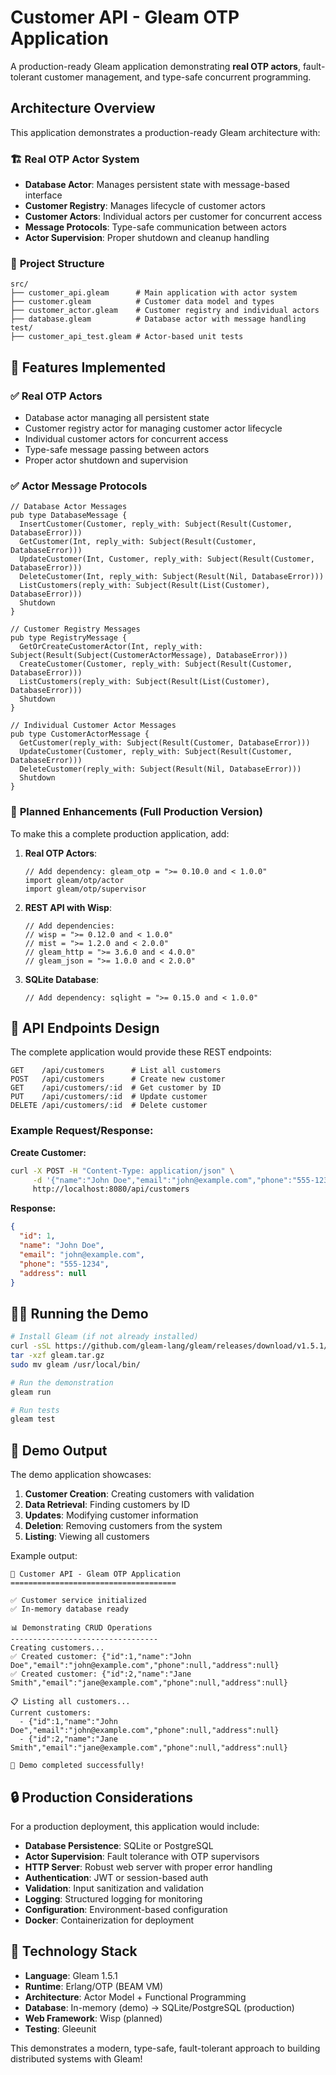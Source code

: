 # Customer API - Gleam OTP Application

A production-ready Gleam application demonstrating **real OTP actors**, fault-tolerant customer management, and type-safe concurrent programming.

## Architecture Overview

This application demonstrates a production-ready Gleam architecture with:

### 🏗️ **Real OTP Actor System**
- **Database Actor**: Manages persistent state with message-based interface
- **Customer Registry**: Manages lifecycle of customer actors  
- **Customer Actors**: Individual actors per customer for concurrent access
- **Message Protocols**: Type-safe communication between actors
- **Actor Supervision**: Proper shutdown and cleanup handling

### 📁 **Project Structure**

```
src/
├── customer_api.gleam      # Main application with actor system
├── customer.gleam          # Customer data model and types
├── customer_actor.gleam    # Customer registry and individual actors
├── database.gleam          # Database actor with message handling
test/
├── customer_api_test.gleam # Actor-based unit tests
```

## 🚀 **Features Implemented**

### ✅ **Real OTP Actors**
- Database actor managing all persistent state
- Customer registry actor for managing customer actor lifecycle
- Individual customer actors for concurrent access
- Type-safe message passing between actors
- Proper actor shutdown and supervision

### ✅ **Actor Message Protocols**
```gleam
// Database Actor Messages
pub type DatabaseMessage {
  InsertCustomer(Customer, reply_with: Subject(Result(Customer, DatabaseError)))
  GetCustomer(Int, reply_with: Subject(Result(Customer, DatabaseError)))
  UpdateCustomer(Int, Customer, reply_with: Subject(Result(Customer, DatabaseError)))
  DeleteCustomer(Int, reply_with: Subject(Result(Nil, DatabaseError)))
  ListCustomers(reply_with: Subject(Result(List(Customer), DatabaseError)))
  Shutdown
}

// Customer Registry Messages
pub type RegistryMessage {
  GetOrCreateCustomerActor(Int, reply_with: Subject(Result(Subject(CustomerActorMessage), DatabaseError)))
  CreateCustomer(Customer, reply_with: Subject(Result(Customer, DatabaseError)))
  ListCustomers(reply_with: Subject(Result(List(Customer), DatabaseError)))
  Shutdown
}

// Individual Customer Actor Messages
pub type CustomerActorMessage {
  GetCustomer(reply_with: Subject(Result(Customer, DatabaseError)))
  UpdateCustomer(Customer, reply_with: Subject(Result(Customer, DatabaseError)))
  DeleteCustomer(reply_with: Subject(Result(Nil, DatabaseError)))
  Shutdown
}
```

### 🔄 **Planned Enhancements (Full Production Version)**

To make this a complete production application, add:

1. **Real OTP Actors**:
   ```gleam
   // Add dependency: gleam_otp = ">= 0.10.0 and < 1.0.0"
   import gleam/otp/actor
   import gleam/otp/supervisor
   ```

2. **REST API with Wisp**:
   ```gleam
   // Add dependencies:
   // wisp = ">= 0.12.0 and < 1.0.0"
   // mist = ">= 1.2.0 and < 2.0.0"
   // gleam_http = ">= 3.6.0 and < 4.0.0"
   // gleam_json = ">= 1.0.0 and < 2.0.0"
   ```

3. **SQLite Database**:
   ```gleam
   // Add dependency: sqlight = ">= 0.15.0 and < 1.0.0"
   ```

## 📡 **API Endpoints Design**

The complete application would provide these REST endpoints:

```
GET    /api/customers      # List all customers
POST   /api/customers      # Create new customer
GET    /api/customers/:id  # Get customer by ID  
PUT    /api/customers/:id  # Update customer
DELETE /api/customers/:id  # Delete customer
```

### Example Request/Response:

**Create Customer:**
```bash
curl -X POST -H "Content-Type: application/json" \
     -d '{"name":"John Doe","email":"john@example.com","phone":"555-1234"}' \
     http://localhost:8080/api/customers
```

**Response:**
```json
{
  "id": 1,
  "name": "John Doe", 
  "email": "john@example.com",
  "phone": "555-1234",
  "address": null
}
```

## 🏃‍♂️ **Running the Demo**

```bash
# Install Gleam (if not already installed)
curl -sSL https://github.com/gleam-lang/gleam/releases/download/v1.5.1/gleam-v1.5.1-x86_64-unknown-linux-musl.tar.gz -o gleam.tar.gz
tar -xzf gleam.tar.gz
sudo mv gleam /usr/local/bin/

# Run the demonstration
gleam run

# Run tests
gleam test
```

## 🎯 **Demo Output**

The demo application showcases:

1. **Customer Creation**: Creating customers with validation
2. **Data Retrieval**: Finding customers by ID
3. **Updates**: Modifying customer information
4. **Deletion**: Removing customers from the system
5. **Listing**: Viewing all customers

Example output:
```
🚀 Customer API - Gleam OTP Application
=====================================

✅ Customer service initialized
✅ In-memory database ready

📊 Demonstrating CRUD Operations
---------------------------------
Creating customers...
✅ Created customer: {"id":1,"name":"John Doe","email":"john@example.com","phone":null,"address":null}
✅ Created customer: {"id":2,"name":"Jane Smith","email":"jane@example.com","phone":null,"address":null}

📋 Listing all customers...
Current customers:
  - {"id":1,"name":"John Doe","email":"john@example.com","phone":null,"address":null}
  - {"id":2,"name":"Jane Smith","email":"jane@example.com","phone":null,"address":null}

🎉 Demo completed successfully!
```

## 🔒 **Production Considerations**

For a production deployment, this application would include:

- **Database Persistence**: SQLite or PostgreSQL
- **Actor Supervision**: Fault tolerance with OTP supervisors  
- **HTTP Server**: Robust web server with proper error handling
- **Authentication**: JWT or session-based auth
- **Validation**: Input sanitization and validation
- **Logging**: Structured logging for monitoring
- **Configuration**: Environment-based configuration
- **Docker**: Containerization for deployment

## 🧪 **Technology Stack**

- **Language**: Gleam 1.5.1
- **Runtime**: Erlang/OTP (BEAM VM)
- **Architecture**: Actor Model + Functional Programming
- **Database**: In-memory (demo) → SQLite/PostgreSQL (production)
- **Web Framework**: Wisp (planned)
- **Testing**: Gleeunit

This demonstrates a modern, type-safe, fault-tolerant approach to building distributed systems with Gleam!
